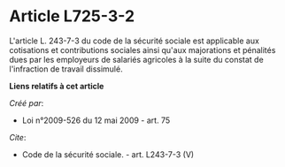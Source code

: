 # Article L725-3-2

L'article L. 243-7-3 du code de la sécurité sociale est applicable aux cotisations et contributions sociales ainsi qu'aux
majorations et pénalités dues par les employeurs de salariés agricoles à la suite du constat de l'infraction de travail
dissimulé.

**Liens relatifs à cet article**

_Créé par_:

  - Loi n°2009-526 du 12 mai 2009 - art. 75

_Cite_:

  - Code de la sécurité sociale. - art. L243-7-3 (V)
